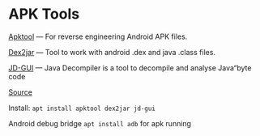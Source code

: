 # APK Tools

[Apktool](https://ibotpeaches.github.io/Apktool/) — For reverse engineering Android APK files.

[Dex2jar](https://github.com/tanuj99/dex2jar) — Tool to work with android .dex and java .class files.

[JD-GUI](https://github.com/java-decompiler/jd-gui) — Java Decompiler is a tool to decompile and analyse Java“byte code

[Source](https://medium.com/helpshift-engineering/reverse-engineer-your-favorite-android-app-863a797042a6)

Install: `apt install apktool dex2jar jd-gui`

Android debug bridge `apt install adb` for apk running




